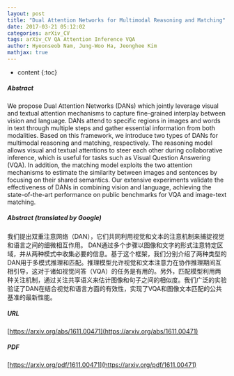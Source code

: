 ```yaml
---
layout: post
title: "Dual Attention Networks for Multimodal Reasoning and Matching"
date: 2017-03-21 05:12:02
categories: arXiv_CV
tags: arXiv_CV QA Attention Inference VQA
author: Hyeonseob Nam, Jung-Woo Ha, Jeonghee Kim
mathjax: true
---
```


* content
{:toc}

##### Abstract
We propose Dual Attention Networks (DANs) which jointly leverage visual and textual attention mechanisms to capture fine-grained interplay between vision and language. DANs attend to specific regions in images and words in text through multiple steps and gather essential information from both modalities. Based on this framework, we introduce two types of DANs for multimodal reasoning and matching, respectively. The reasoning model allows visual and textual attentions to steer each other during collaborative inference, which is useful for tasks such as Visual Question Answering (VQA). In addition, the matching model exploits the two attention mechanisms to estimate the similarity between images and sentences by focusing on their shared semantics. Our extensive experiments validate the effectiveness of DANs in combining vision and language, achieving the state-of-the-art performance on public benchmarks for VQA and image-text matching.

##### Abstract (translated by Google)
我们提出双重注意网络（DAN），它们共同利用视觉和文本的注意机制来捕捉视觉和语言之间的细微相互作用。 DAN通过多个步骤以图像和文字的形式注意特定区域，并从两种模式中收集必要的信息。基于这个框架，我们分别介绍了两种类型的DAN用于多模式推理和匹配。推理模型允许视觉和文本注意力在协作推理期间互相引导，这对于诸如视觉问答（VQA）的任务是有用的。另外，匹配模型利用两种关注机制，通过关注共享语义来估计图像和句子之间的相似度。我们广泛的实验验证了DAN在结合视觉和语言方面的有效性，实现了VQA和图像文本匹配的公共基准的最新性能。

##### URL
[https://arxiv.org/abs/1611.00471](https://arxiv.org/abs/1611.00471)

##### PDF
[https://arxiv.org/pdf/1611.00471](https://arxiv.org/pdf/1611.00471)

